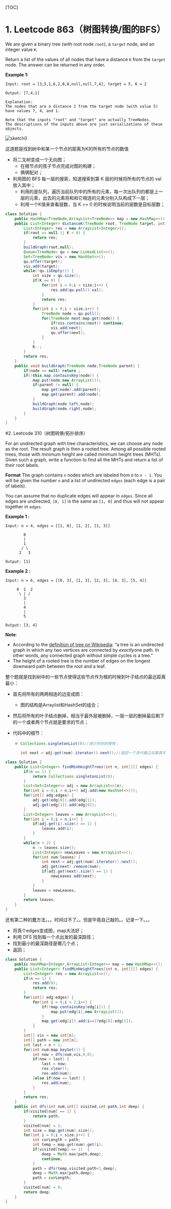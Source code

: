 [TOC]

# 1. Leetcode 863（树图转换/图的BFS）

We are given a binary tree (with root node `root`), a `target` node, and an integer value `K`.

Return a list of the values of all nodes that have a distance `K` from the `target` node.  The answer can be returned in any order.

**Example 1:**

```
Input: root = [3,5,1,6,2,0,8,null,null,7,4], target = 5, K = 2

Output: [7,4,1]

Explanation: 
The nodes that are a distance 2 from the target node (with value 5)
have values 7, 4, and 1.
```

```
Note that the inputs "root" and "target" are actually TreeNodes.
The descriptions of the inputs above are just serializations of these objects.
```

![sketch0](https://s3-lc-upload.s3.amazonaws.com/uploads/2018/06/28/sketch0.png)

这道题是找到树中和某一个节点的距离为K的所有的节点的数值

- 将二叉树变成一个无向图；
  - 在根节点的孩子节点完成对图的构建；
  - 俩俩配对；
- 利用图的 BFS 每一层的搜索，知道搜索到第 K 层的时候将所有的节点的 val 放入其中；
  - 利用的是队列，遍历当前队列中的所有的元素，每一次出队列的都是上一层的元素，出去的元素将和和它相连的元素分别入队构成下一层；
  - 利用一个K值来查看层数，当 K == 0 的时候说明当前的层数是目标层数；

```java
class Solution {
    public HashMap<TreeNode,ArrayList<TreeNode>> map = new HashMap<>();
    public List<Integer> distanceK(TreeNode root, TreeNode target, int K) {
        List<Integer> res = new ArrayList<Integer>();
        if(root == null || K < 0) {
            return res;
        }
        buildGraph(root,null);
        Queue<TreeNode> qu = new LinkedList<>();
        Set<TreeNode> vis = new HashSet<>();
        qu.offer(target);
        vis.add(target);
        while(!qu.isEmpty()) {
            int size = qu.size();
            if(K == 0) {
                for(int i = 0;i < size;i++) {
                    res.add(qu.poll().val);
                }
                return res;
            }
            for(int i = 0;i < size;i++) {
                TreeNode node = qu.poll();
                for(TreeNode next:map.get(node)) {
                    if(vis.contains(next)) continue;
                    vis.add(next);
                    qu.offer(next);
                }
            }
            K--;
        }
        return res;
    }
    public void buildGraph(TreeNode node,TreeNode parent) {
        if(node == null) return ;
        if(!this.map.containsKey(node)) {
            map.put(node,new ArrayList());
            if(parent != null) {
                map.get(node).add(parent);
                map.get(parent).add(node);
            }
            buildGraph(node.left,node);
            buildGraph(node.right,node);
        }
    }
}
```

#2. Leetcode 310（树图转换/拓扑排序）

For an undirected graph with tree characteristics, we can choose any node as the root. The result graph is then a rooted tree. Among all possible rooted trees, those with minimum height are called minimum height trees (MHTs). Given such a graph, write a function to find all the MHTs and return a list of their root labels.

**Format**
The graph contains `n` nodes which are labeled from `0` to `n - 1`. You will be given the number `n` and a list of undirected `edges` (each edge is a pair of labels).

You can assume that no duplicate edges will appear in `edges`. Since all edges are undirected, `[0, 1]` is the same as `[1, 0]` and thus will not appear together in `edges`.

**Example 1 :**

```
Input: n = 4, edges = [[1, 0], [1, 2], [1, 3]]

        0
        |
        1
       / \
      2   3 

Output: [1]
```

**Example 2 :**

```
Input: n = 6, edges = [[0, 3], [1, 3], [2, 3], [4, 3], [5, 4]]

     0  1  2
      \ | /
        3
        |
        4
        |
        5 

Output: [3, 4]
```

**Note**:

- According to the [definition of tree on Wikipedia](https://en.wikipedia.org/wiki/Tree_(graph_theory)): “a tree is an undirected graph in which any two vertices are connected by *exactly*one path. In other words, any connected graph without simple cycles is a tree.”
- The height of a rooted tree is the number of edges on the longest downward path between the root and a leaf.

整个题就是找到树中的一些节点使得这些节点作为根的时候到叶子结点的最远距离最小：

- 首先将所有的两两相连的边变成图：

  - 图的结构是Arraylist和HashSet的组合；

- 然后将所有的叶子结点删掉，相当于最外层被删掉，一层一层的删掉最后剩下的一个或者两个节点就是要求的节点；

- 代码中的细节：

  - ```java
    Collections.singletonList(0)//减少内存的使用；
    ```

    ```java
    int next = adj.get(num).iterator().next();//返回一个迭代器之后取其中的第一个元素；
    ```

    

```java
class Solution {
    public List<Integer> findMinHeightTrees(int n, int[][] edges) {
        if(n == 1) {
            return Collections.singletonList(0);
        }
        List<Set<Integer>> adj = new ArrayList<>(n);
        for(int i = 0;i < n;i++) adj.add(new HashSet<>());
        for(int[] edg:edges) {
            adj.get(edg[0]).add(edg[1]);
            adj.get(edg[1]).add(edg[0]);
        }
        List<Integer> leaves = new ArrayList<>();
        for(int i = 0;i < n;i++) {
            if(adj.get(i).size() == 1) {
                leaves.add(i);
            }
        }
        while(n > 2) {
            n -= leaves.size();
            List<Integer> newLeaves = new ArrayList<>();
            for(int num:leaves) {
                int next = adj.get(num).iterator().next();
                adj.get(next).remove(num);
                if(adj.get(next).size() == 1) {
                    newLeaves.add(next);
                }
            }
            leaves = newLeaves;
        }
        return leaves;
    }
}
```

还有第二种的蠢方法。。。时间过不了。。但是毕竟自己敲的。。记录一下。。。

- 将真个edges变成图，map大法好；
- 利用 DFS 找到每一个点出发的最深路径；
- 找到最小的最深路径是哪几个点；
- 返回；

```java
class Solution {
    public HashMap<Integer,ArrayList<Integer>> map = new HashMap<>();
    public List<Integer> findMinHeightTrees(int n, int[][] edges) {
        List<Integer> res = new ArrayList<>();
        if(n == 1) {
            res.add(0);
            return res;
        }
        for(int[] edg:edges) {
            for(int i = 0;i < 2;i++) {
                if(!map.containsKey(edg[i])) {
                    map.put(edg[i],new ArrayList());
                }
                map.get(edg[i]).add(i==1?edg[0]:edg[1]);
            }
        }
        int[] vis = new int[n];
        int[] path = new int[n];
        int last = n + 1;
        for(int num:map.keySet()) {
            int now = dfs(num,vis,0,0);
            if(now < last) {
                last = now;
                res.clear();
                res.add(num);
            }else if(now == last) {
                res.add(num);
            }
        }
        return res;
    }
    public int dfs(int num,int[] visited,int path,int deep) {
        if(visited[num] == 1) {
            return path;
        }
        visited[num] = 1;
        int size = map.get(num).size();
        for(int i = 0;i < size;i++) {
            int curLength = path;
            int temp = map.get(num).get(i);
            if(visited[temp] == 1)  {
                deep = Math.max(path,deep);
                continue;
            }
            path = dfs(temp,visited,path+1,deep);
            deep = Math.max(path,deep);
            path = curLength;
        }
        visited[num] = 0;
        return deep;
    }
}
```

